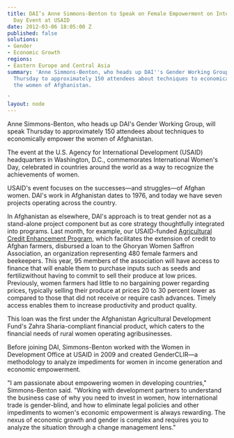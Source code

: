 ```yaml
---
title: DAI’s Anne Simmons-Benton to Speak on Female Empowerment on International Women’s
  Day Event at USAID
date: 2012-03-06 18:05:00 Z
published: false
solutions:
- Gender
- Economic Growth
regions:
- Eastern Europe and Central Asia
summary: 'Anne Simmons-Benton, who heads up DAI''s Gender Working Group, will speak
  Thursday to approximately 150 attendees about techniques to economically empower
  the women of Afghanistan.

'
layout: node
---
```


Anne Simmons-Benton, who heads up DAI's Gender Working Group, will speak Thursday to approximately 150 attendees about techniques to economically empower the women of Afghanistan.

The event at the U.S. Agency for International Development (USAID) headquarters in Washington, D.C., commemorates International Women's Day, celebrated in countries around the world as a way to recognize the achievements of women.

USAID's event focuses on the successes—and struggles—of Afghan women. DAI's work in Afghanistan dates to 1976, and today we have seven projects operating across the country.

In Afghanistan as elsewhere, DAI's approach is to treat gender not as a stand-alone project component but as core strategy thoughtfully integrated into programs. Last month, for example, our USAID-funded [Agricultural Credit Enhancement Program](/our-work/projects/afghanistan-agricultural-credit-enhancement-program-i-ii-ace), which facilitates the extension of credit to Afghan farmers, disbursed a loan to the Ghoryan Women Saffron Association, an organization representing 480 female farmers and beekeepers. This year, 95 members of the association will have access to finance that will enable them to purchase inputs such as seeds and fertilizwithout having to commit to sell their produce at low prices. Previously, women farmers had little to no bargaining power regarding prices, typically selling their produce at prices 20 to 30 percent lower as compared to those that did not receive or require cash advances. Timely access enables them to increase productivity and product quality.

This loan was the first under the Afghanistan Agricultural Development Fund's Zahra Sharia-compliant financial product, which caters to the financial needs of rural women operating agribusinesses.

Before joining DAI, Simmons-Benton worked with the Women in Development Office at USAID in 2009 and created GenderCLIR—a methodology to analyze impediments for women in income generation and economic empowerment.

"I am passionate about empowering women in developing countries," Simmons-Benton said. "Working with development partners to understand the business case of why you need to invest in women, how international trade is gender-blind, and how to eliminate legal policies and other impediments to women's economic empowerment is always rewarding. The nexus of economic growth and gender is complex and requires you to analyze the situation through a change management lens."